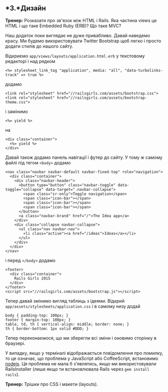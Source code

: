 ## *3.*Дизайн

**Тренер:** Розказати про зв'язок між HTML і Rails. Яка частина views це HTML і що таке Embedded Ruby (ERB)? Що таке MVC? 

Наш додаток поки виглядає не дуже привабливо. Давай наведемо красу. Ми будемо використовувати Twitter Bootstrap щоб легко і просто додати стилів до нашого сайту.

Відкриємо `app/views/layouts/application.html.erb` у текстовому редакторі і над рядком 
~~~
<%= stylesheet_link_tag "application", media: "all", "data-turbolinks-track" => true %>
~~~
додамо
~~~
<link rel="stylesheet" href="//railsgirls.com/assets/bootstrap.css">
<link rel="stylesheet" href="//railsgirls.com/assets/bootstrap-theme.css">
~~~
і замінимо

~~~
<%= yield %>
~~~
на

~~~
<div class="container">
  <%= yield %>
</div>
~~~
Давай також додамо панель  навігації і футер до сайту. У тому ж самому файлі під тегом `<body>` додамо

~~~
<nav class="navbar navbar-default navbar-fixed-top" role="navigation">
  <div class="container">
    <div class="navbar-header">
      <button type="button" class="navbar-toggle" data-toggle="collapse" data-target=".navbar-collapse">
        <span class="sr-only">Toggle navigation</span>
        <span class="icon-bar"></span>
        <span class="icon-bar"></span>
        <span class="icon-bar"></span>
      </button>
      <a class="navbar-brand" href="/">The Idea app</a>
    </div>
    <div class="collapse navbar-collapse">
      <ul class="nav navbar-nav">
        <li class="active"><a href="/ideas">Ideas</a></li>
      </ul>
    </div>
  </div>
</nav>
~~~
і перед `</body>` додамо
~~~
<footer>
  <div class="container">
    Rails Girls 2015
  </div>
</footer>
<script src="//railsgirls.com/assets/bootstrap.js"></script>
~~~
Тепер давай змінимо вигляд таблиць з ідеями. Відкрий `app/assets/stylesheets/application.css` і в самому низу додай
~~~
body { padding-top: 100px; }
footer { margin-top: 100px; }
table, td, th { vertical-align: middle; border: none; }
th { border-bottom: 1px solid #DDD; }
~~~
Тепер переконаємося, що ми зберегли всі зміни і оновимо сторінку в браузері. 

У випадку, якщо у терміналі відображається повідомлення про помилку, то це означає, що проблема у JavaScript або CoffeeScript, встановимо [nodejs](http://nodejs.org/download/). Ця проблема не мала б з'являтись, якщо ми використовували RailsInstaller (лише якщо ти встановлювала Rails через ```gem install rails```).

**Тренер:** Трішки про CSS і макети (layouts).
